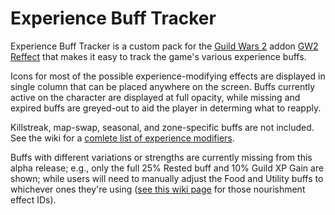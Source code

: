 # Experience Buff Tracker
Experience Buff Tracker is a custom pack for the [Guild Wars 2](https://guildwars2.com) addon [GW2 Reffect](https://github.com/Zerthox/gw2-reffect/) that makes it easy to track the game's various experience buffs.

Icons for most of the possible experience-modifying effects are displayed in single column that can be placed anywhere on the screen. Buffs currently active on the character are displayed at full opacity, while missing and expired buffs are greyed-out to aid the player in determing what to reapply.

Killstreak, map-swap, seasonal, and zone-specific buffs are not included. See the wiki for a [comlete list of experience modifiers](https://wiki.guildwars2.com/wiki/Experience#Experience_modifiers). 

Buffs with different variations or strengths are currently missing from this alpha release; e.g., only the full 25% Rested buff and 10% Guild XP Gain are shown; while users will need to manually adjust the Food and Utility buffs to whichever ones they're using ([see this wiki page](https://wiki.guildwars2.com/wiki/Guild_Wars_2_Wiki:Projects/Nourishment_effect_ids) for those nourishment effect IDs).

